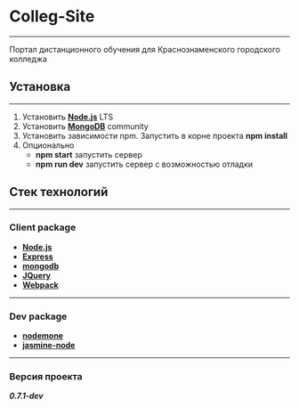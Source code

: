 # Colleg-Site
---

Портал дистанционного обучения для Краснознаменского городского колледжа

## Установка
---

1. Установить [**Node.js**](https://nodejs.org/en/) LTS
2. Установить [**MongoDB**](https://www.mongodb.com/try/download/community) community
2. Установить зависимости npm. Запустить в корне проекта **npm install**
3. Опционально
	* **npm start** запустить сервер
	* **npm run dev** запустить сервер с возможностью отладки

## Стек технологий
---

### Client package
* [**Node.js**](https://nodejs.org/en/)
* [**Express**](https://expressjs.com/ru/)
* [**mongodb**](https://www.npmjs.com/package/mongodb)
* [**JQuery**](https://jquery.com/)
* [**Webpack**](https://webpack.js.org/)
---

### Dev package
* [**nodemone**](https://nodemon.io/)
* [**jasmine-node**](https://github.com/mhevery/jasmine-node)
---

### Версия проекта

***0.7.1-dev***